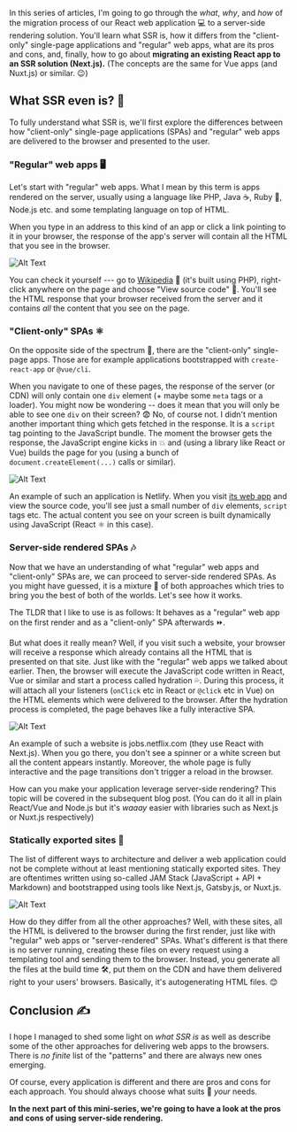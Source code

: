 
In this series of articles, I'm going to go through the *what*, *why*, and *how* of the migration process of our React web application 💻 to a server-side rendering solution. You'll learn what SSR  is, how it differs from the "client-only" single-page applications and "regular" web apps, what are its pros and cons, and, finally, how to go about **migrating an existing React app to an SSR solution (Next.js).** (The concepts are the same for Vue apps (and Nuxt.js) or similar. 😉)

## What SSR even is? 🤔

To fully understand what SSR is, we'll first explore the differences between how "client-only" single-page applications (SPAs) and "regular" web apps are delivered to the browser and presented to the user.

  

### "Regular" web apps 🖥

Let's start with "regular" web apps. What I mean by this term is apps rendered on the server, usually using a language like PHP, Java ☕️, Ruby 💎, Node.js etc. and some templating language on top of HTML.

  

When you type in an address to this kind of an app or click a link pointing to it in your browser, the response of the app's server will contain all the HTML that you see in the browser.


![Alt Text](https://dev-to-uploads.s3.amazonaws.com/i/00q1pv5oueq6b7aofll1.png "Regular app diagram")

You can check it yourself --- go to [Wikipedia](https://en.wikipedia.org/wiki/Main_Page) 📖 (it's built using PHP), right-click anywhere on the page and choose "View source code" 👀. You'll see the HTML response that your browser received from the server and it contains *all* the content that you see on the page.

  

### "Client-only" SPAs ⚛️

On the opposite side of the spectrum 🌈, there are the "client-only" single-page apps. Those are for example applications bootstrapped with `create-react-app` or `@vue/cli`.

  

When you navigate to one of these pages, the response of the server (or CDN) will only contain one `div` element (+ maybe some `meta` tags or a loader). You might now be wondering -- does it mean that you will only be able to see one `div` on their screen? 😨 No, of course not. I didn't mention another important thing which gets fetched in the response. It is a `script` tag pointing to the JavaScript bundle. The moment the browser gets the response, the JavaScript engine kicks in 💥 and (using a library like React or Vue) builds the page for you (using a bunch of `document.createElement(...)` calls or similar).

![Alt Text](https://dev-to-uploads.s3.amazonaws.com/i/4cq7ribsfr5bdjgpjsak.png "Client-only SPA diagram")

  

An example of such an application is Netlify. When you visit [its web app](https://app.netlify.com/) and view the source code, you'll see just a small number of `div` elements, `script` tags etc. The actual content you see on your screen is built dynamically using JavaScript (React ⚛︎ in this case).

  
  

### Server-side rendered SPAs 🎶

Now that we have an understanding of what "regular" web apps and "client-only" SPAs are, we can proceed to server-side rendered SPAs. As you might have guessed, it is a mixture 🥣 of both approaches which tries to bring you the best of both of the worlds. Let's see how it works.

The TLDR that I like to use is as follows: It behaves as a "regular" web app on the first render and as a "client-only" SPA afterwards ⏩.

But what does it really mean? Well, if you visit such a website, your browser will receive a response which already contains all the HTML that is presented on that site. Just like with the "regular" web apps we talked about earlier. Then, the browser will execute the JavaScript code written in React, Vue or similar and start a process called hydration 💦. During this process, it will attach all your listeners  (`onClick` etc in React or `@click` etc in Vue) on the HTML elements which were delivered to the browser. After the hydration process is completed, the page behaves like a fully interactive SPA.

![Alt Text](https://dev-to-uploads.s3.amazonaws.com/i/irppqufr8g2hgevd3iv7.png "Server-side rendering diagram")

 An example of such a website is jobs.netflix.com (they use React with Next.js). When you go there, you don't see a spinner or a white screen but all the content appears instantly. Moreover, the whole page is fully interactive and the page transitions don't trigger a reload in the browser.

How can you make your application leverage server-side rendering? This topic will be covered in the subsequent blog post. (You can do it all in plain React/Vue and Node.js but it's *waaay* easier with libraries such as Next.js or Nuxt.js respectively)

  

### Statically exported sites 🍓

The list of different ways to architecture and deliver a web application could not be complete without at least mentioning statically exported sites. They are oftentimes written using so-called JAM Stack (JavaScript + API + Markdown) and bootstrapped using tools like Next.js, Gatsby.js, or Nuxt.js.

  ![Alt Text](https://dev-to-uploads.s3.amazonaws.com/i/6a1nfmg1cpj1iolcx3zz.png "Statically exported site diagram")

How do they differ from all the other approaches? Well, with these sites, all the HTML is delivered to the browser during the first render, just like with "regular" web apps or "server-rendered" SPAs. What's different is that there is no server running, creating these files on every request using a templating tool and sending them to the browser. Instead, you generate all the files at the build time 🛠, put them on the CDN and have them delivered right to your users' browsers. Basically, it's autogenerating HTML files. 😊

  

## Conclusion ✍️

I hope I managed to shed some light on *what SSR is* as well as describe some of the other approaches for delivering web apps to the browsers. There is *no finite* list of the "patterns" and there are always new ones emerging.

Of course, every application is different and there are pros and cons for each approach. You should always choose what suits 👔 *your* needs.

**In the next part of this mini-series, we're going to have a look at the pros and cons of using server-side rendering.**
<!--stackedit_data:
eyJoaXN0b3J5IjpbLTIxMjc2MzE4MDZdfQ==
-->
